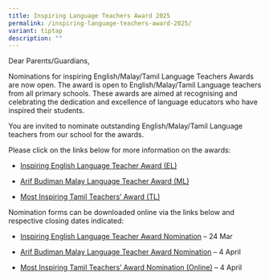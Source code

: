 ```yaml
---
title: Inspiring Language Teachers Award 2025
permalink: /inspiring-language-teachers-award-2025/
variant: tiptap
description: ""
---
```

<p>Dear Parents/Guardians,</p>
<p>Nominations for inspiring English/Malay/Tamil Language Teachers Awards
are now open. The award is open to English/Malay/Tamil Language teachers
from all primary schools. These awards are aimed at recognising and celebrating
the dedication and excellence of language educators who have inspired their
students.</p>
<p>You are invited to nominate outstanding English/Malay/Tamil Language teachers
from our school for the awards. &nbsp;</p>
<p>Please click on the links below for more information on the awards:</p>
<ul data-tight="true" class="tight">
<li>
<p><a href="https://www.languagecouncils.sg/goodenglish/inspiring-teacher-of-english-award/nomination-information" rel="noopener noreferrer nofollow" target="_blank">Inspiring English Language Teacher Award (EL)</a>
</p>
</li>
<li>
<p><a href="https://www.moe.gov.sg/news/press-releases/20250203-nominations-open-for-arif-budiman-malay-language-teacher-award-2025" rel="noopener noreferrer nofollow" target="_blank">Arif Budiman Malay Language Teacher Award (ML)</a>
</p>
</li>
<li>
<p><a href="https://www.moe.gov.sg/news/press-releases/20250203-open-for-nominations-most-inspiring-tamil-teachers-award-2025" rel="noopener noreferrer nofollow" target="_blank">Most Inspiring Tamil Teachers’ Award (TL)</a>
</p>
</li>
</ul>
<p>Nomination forms can be downloaded online via the links below and respective
closing dates indicated:</p>
<ul data-tight="true" class="tight">
<li>
<p><a href="https://www.languagecouncils.sg/goodenglish/inspiring-teacher-of-english-award/nomination-information" rel="noopener noreferrer nofollow" target="_blank">Inspiring English Language Teacher Award Nomination</a>&nbsp;–
24 Mar</p>
</li>
<li>
<p><a href="https://go.gov.sg/agab2025" rel="noopener noreferrer nofollow" target="_blank">Arif Budiman Malay Language Teacher Award Nomination</a> –
4 April</p>
</li>
<li>
<p><a href="https://go.gov.sg/mitt2025" rel="noopener noreferrer nofollow" target="_blank">Most Inspiring Tamil Teachers’ Award Nomination (Online)</a>&nbsp;–
4 April</p>
</li>
</ul>
<p></p>